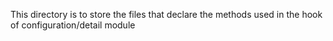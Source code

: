 This directory is to store the files that declare the methods used in the hook of configuration/detail module